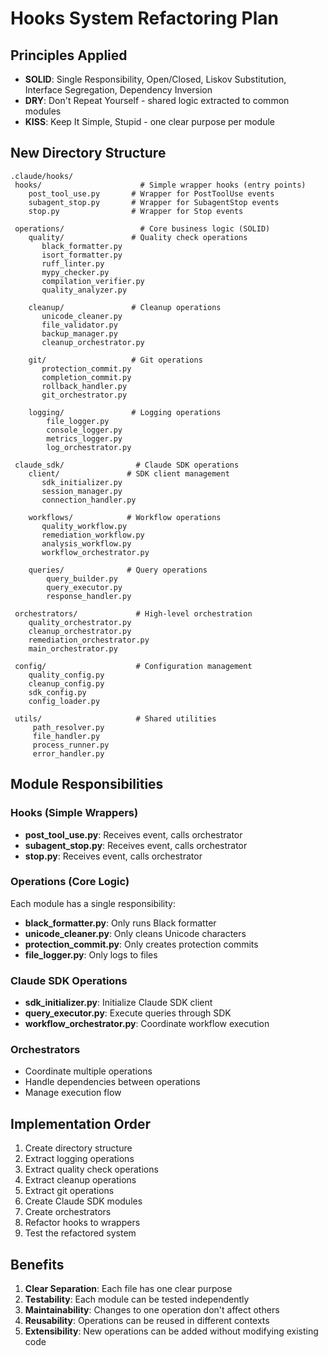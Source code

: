 # Hooks System Refactoring Plan

## Principles Applied
- **SOLID**: Single Responsibility, Open/Closed, Liskov Substitution, Interface Segregation, Dependency Inversion
- **DRY**: Don't Repeat Yourself - shared logic extracted to common modules
- **KISS**: Keep It Simple, Stupid - one clear purpose per module

## New Directory Structure

```
.claude/hooks/
 hooks/                      # Simple wrapper hooks (entry points)
    post_tool_use.py       # Wrapper for PostToolUse events
    subagent_stop.py       # Wrapper for SubagentStop events
    stop.py                # Wrapper for Stop events

 operations/                 # Core business logic (SOLID)
    quality/               # Quality check operations
       black_formatter.py
       isort_formatter.py
       ruff_linter.py
       mypy_checker.py
       compilation_verifier.py
       quality_analyzer.py
   
    cleanup/               # Cleanup operations
       unicode_cleaner.py
       file_validator.py
       backup_manager.py
       cleanup_orchestrator.py
   
    git/                   # Git operations
       protection_commit.py
       completion_commit.py
       rollback_handler.py
       git_orchestrator.py
   
    logging/               # Logging operations
        file_logger.py
        console_logger.py
        metrics_logger.py
        log_orchestrator.py

 claude_sdk/                # Claude SDK operations
    client/               # SDK client management
       sdk_initializer.py
       session_manager.py
       connection_handler.py
   
    workflows/            # Workflow operations
       quality_workflow.py
       remediation_workflow.py
       analysis_workflow.py
       workflow_orchestrator.py
   
    queries/              # Query operations
        query_builder.py
        query_executor.py
        response_handler.py

 orchestrators/             # High-level orchestration
    quality_orchestrator.py
    cleanup_orchestrator.py
    remediation_orchestrator.py
    main_orchestrator.py

 config/                    # Configuration management
    quality_config.py
    cleanup_config.py
    sdk_config.py
    config_loader.py

 utils/                     # Shared utilities
     path_resolver.py
     file_handler.py
     process_runner.py
     error_handler.py
```

## Module Responsibilities

### Hooks (Simple Wrappers)
- **post_tool_use.py**: Receives event, calls orchestrator
- **subagent_stop.py**: Receives event, calls orchestrator
- **stop.py**: Receives event, calls orchestrator

### Operations (Core Logic)
Each module has a single responsibility:
- **black_formatter.py**: Only runs Black formatter
- **unicode_cleaner.py**: Only cleans Unicode characters
- **protection_commit.py**: Only creates protection commits
- **file_logger.py**: Only logs to files

### Claude SDK Operations
- **sdk_initializer.py**: Initialize Claude SDK client
- **query_executor.py**: Execute queries through SDK
- **workflow_orchestrator.py**: Coordinate workflow execution

### Orchestrators
- Coordinate multiple operations
- Handle dependencies between operations
- Manage execution flow

## Implementation Order
1. Create directory structure
2. Extract logging operations
3. Extract quality check operations
4. Extract cleanup operations
5. Extract git operations
6. Create Claude SDK modules
7. Create orchestrators
8. Refactor hooks to wrappers
9. Test the refactored system

## Benefits
1. **Clear Separation**: Each file has one clear purpose
2. **Testability**: Each module can be tested independently
3. **Maintainability**: Changes to one operation don't affect others
4. **Reusability**: Operations can be reused in different contexts
5. **Extensibility**: New operations can be added without modifying existing code